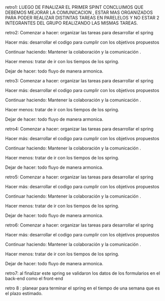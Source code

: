 retro1:
LUEGO DE FINALIZAR EL PRIMER SPINT CONCLUIMOS QUE DEBEMOS MEJORAR LA COMUNICACION , ESTAR MAS ORGANIZADOS PARA PODER REALIZAR DISTINTAS TAREAS EN PARELELOS Y NO ESTAR 2 INTEGRANTES DEL GRUPO REALIZANDO LAS MISMAS TAREAS.

retro2:
Comenzar a hacer:
organizar las tareas para desarrollar el spring

Hacer más:
desarrollar el codigo para cumplir con los objetivos propuestos

Continuar haciendo:
Mantener la colaboración y la comunicación .

Hacer menos:
tratar de ir con los tiempos de los spring.

Dejar de hacer:
todo fluyo de manera armonica.

retro3:
Comenzar a hacer:
organizar las tareas para desarrollar el spring

Hacer más:
desarrollar el codigo para cumplir con los objetivos propuestos

Continuar haciendo:
Mantener la colaboración y la comunicación .

Hacer menos:
tratar de ir con los tiempos de los spring.

Dejar de hacer:
todo fluyo de manera armonica.

retro4:
Comenzar a hacer:
organizar las tareas para desarrollar el spring

Hacer más:
desarrollar el codigo para cumplir con los objetivos propuestos

Continuar haciendo:
Mantener la colaboración y la comunicación .

Hacer menos:
tratar de ir con los tiempos de los spring.

Dejar de hacer:
todo fluyo de manera armonica.

retro5:
Comenzar a hacer:
organizar las tareas para desarrollar el spring

Hacer más:
desarrollar el codigo para cumplir con los objetivos propuestos

Continuar haciendo:
Mantener la colaboración y la comunicación .

Hacer menos:
tratar de ir con los tiempos de los spring.

Dejar de hacer:
todo fluyo de manera armonica.

retro6:
Comenzar a hacer:
organizar las tareas para desarrollar el spring

Hacer más:
desarrollar el codigo para cumplir con los objetivos propuestos

Continuar haciendo:
Mantener la colaboración y la comunicación .

Hacer menos:
tratar de ir con los tiempos de los spring.

Dejar de hacer:
todo fluyo de manera armonica.

retro7: al finalizar este spring se validaron los datos de los formularios en el back-end como el front-end

retro 8 : planear para terminar el spring en el tiempo de una semana que es el plazo estimado.
